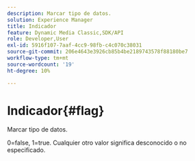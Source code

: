 ```yaml
---
description: Marcar tipo de datos.
solution: Experience Manager
title: Indicador
feature: Dynamic Media Classic,SDK/API
role: Developer,User
exl-id: 5916f107-7aaf-4cc9-98fb-c4c070c38031
source-git-commit: 206e4643e3926cb85b4be2189743578f88180be7
workflow-type: tm+mt
source-wordcount: '19'
ht-degree: 10%

---
```


# Indicador{#flag}

Marcar tipo de datos.

0=false, 1=true. Cualquier otro valor significa desconocido o no especificado.
